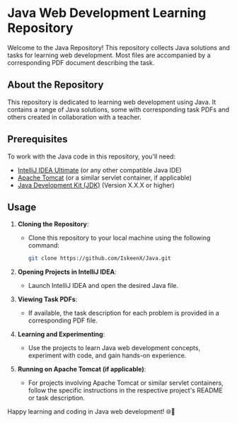# Java Web Development Learning Repository

Welcome to the Java Repository! This repository collects Java solutions and tasks for learning web development. Most files are accompanied by a corresponding PDF document describing the task.

## About the Repository

This repository is dedicated to learning web development using Java. It contains a range of Java solutions, some with corresponding task PDFs and others created in collaboration with a teacher.

## Prerequisites

To work with the Java code in this repository, you'll need:

- [IntelliJ IDEA Ultimate](https://www.jetbrains.com/idea/download/) (or any other compatible Java IDE)
- [Apache Tomcat](http://tomcat.apache.org/) (or a similar servlet container, if applicable)
- [Java Development Kit (JDK)](https://www.oracle.com/java/technologies/javase-downloads.html) (Version X.X.X or higher)

## Usage

1. **Cloning the Repository**:
   - Clone this repository to your local machine using the following command:
     ```bash
     git clone https://github.com/IskeenX/Java.git
     ```

2. **Opening Projects in IntelliJ IDEA**:
   - Launch IntelliJ IDEA and open the desired Java file.

3. **Viewing Task PDFs**:
   - If available, the task description for each problem is provided in a corresponding PDF file.

4. **Learning and Experimenting**:
   - Use the projects to learn Java web development concepts, experiment with code, and gain hands-on experience.

5. **Running on Apache Tomcat (if applicable)**:
   - For projects involving Apache Tomcat or similar servlet containers, follow the specific instructions in the respective project's README or task description.

Happy learning and coding in Java web development! 🌐🚀
